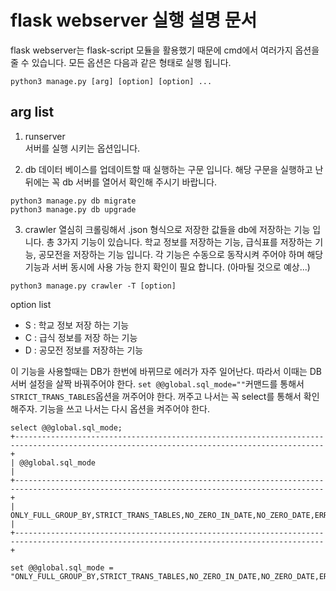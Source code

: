 # flask webserver 실행 설명 문서

flask webserver는 flask-script 모듈을 활용했기 때문에 cmd에서 여러가지 옵션을 줄 수 있습니다. 모든 옵션은 다음과 같은 형태로 실행 됩니다.

```
python3 manage.py [arg] [option] [option] ...
```

## arg list

1. runserver  
서버를 실행 시키는 옵션입니다.

2. db
데이터 베이스를 업데이트할 때 실행하는 구문 입니다. 해당 구문을 실행하고 난 뒤에는 꼭 db 서버를 열어서 확인해 주시기 바랍니다.

```
python3 manage.py db migrate
python3 manage.py db upgrade
```

3. crawler
열심히 크롤링해서 .json 형식으로 저장한 값들을 db에 저장하는 기능 입니다. 총 3가지 기능이 있습니다. 학교 정보를 저장하는 기능, 급식표를 저장하는 기능, 공모전을 저장하는 기능 입니다. 각 기능은 수동으로 동작시켜 주어야 하며 해당 기능과 서버 동시에 사용 가능 한지 확인이 필요 합니다. (아마될 것으로 예상...)

`python3 manage.py crawler -T [option]`

option list
  - S : 학교 정보 저장 하는 기능
  - C : 급식 정보를 저장 하는 기능
  - D : 공모전 정보를 저장하는 기능

이 기능을 사용할때는 DB가 한번에 바뀌므로 에러가 자주 일어난다. 따라서 이때는 DB 서버 설정을 살짝 바꿔주어야 한다. `set @@global.sql_mode=""`커맨드를 통해서 `STRICT_TRANS_TABLES`옵션을 꺼주어야 한다. 꺼주고 나서는 꼭 select를 통해서 확인해주자.
기능을 쓰고 나서는 다시 옵션을 켜주어야 한다.
```
select @@global.sql_mode;
+-------------------------------------------------------------------------------------------------------------------------------------------+
| @@global.sql_mode                                                                                                                         |
+-------------------------------------------------------------------------------------------------------------------------------------------+
| ONLY_FULL_GROUP_BY,STRICT_TRANS_TABLES,NO_ZERO_IN_DATE,NO_ZERO_DATE,ERROR_FOR_DIVISION_BY_ZERO,NO_AUTO_CREATE_USER,NO_ENGINE_SUBSTITUTION |
+-------------------------------------------------------------------------------------------------------------------------------------------+
```

```
set @@global.sql_mode = "ONLY_FULL_GROUP_BY,STRICT_TRANS_TABLES,NO_ZERO_IN_DATE,NO_ZERO_DATE,ERROR_FOR_DIVISION_BY_ZERO,NO_AUTO_CREATE_USEER,NO_ENGINE_SUBSTITUTION";
```

